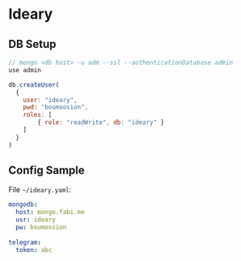 # Ideary

## DB Setup

```javascript
// mongo <db host> -u adm --ssl --authenticationDatabase admin
use admin

db.createUser(
  {
    user: "ideary",
    pwd: "boumoosion",
    roles: [ 
        { role: "readWrite", db: "ideary" }
    ]
  }
)
```

## Config Sample
File `~/ideary.yaml`:
```yaml
mongodb: 
  host: mongo.fabi.me
  usr: ideary
  pw: boumoosion
  
telegram: 
  token: abc
```

